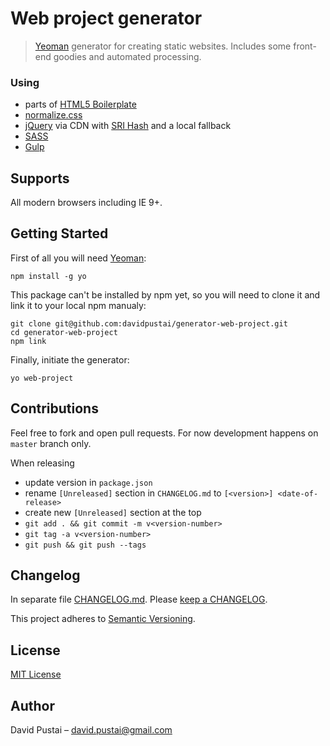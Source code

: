 # Web project generator

> [Yeoman](http://yeoman.io) generator for creating static websites. Includes some front-end goodies and automated processing.


### Using
 * parts of [HTML5 Boilerplate](https://html5boilerplate.com/)
 * [normalize.css](https://necolas.github.io/normalize.css/)
 * [jQuery](https://jquery.com/) via CDN with [SRI Hash](https://developer.mozilla.org/en-US/docs/Web/Security/Subresource_Integrity) and a local fallback
 * [SASS](http://sass-lang.com/)
 * [Gulp](https://gulpjs.com/)


## Supports

All modern browsers including IE 9+.


## Getting Started

First of all you will need [Yeoman](http://yeoman.io):

```
npm install -g yo
```

This package can't be installed by npm yet, so you will need to clone it and link it to your local npm manualy:

```
git clone git@github.com:davidpustai/generator-web-project.git
cd generator-web-project
npm link
```

Finally, initiate the generator:

```
yo web-project
```

## Contributions

Feel free to fork and open pull requests. For now development happens on `master` branch only.

When releasing
* update version in `package.json`
* rename `[Unreleased]` section in `CHANGELOG.md` to `[<version>] <date-of-release>`
* create new `[Unreleased]` section at the top
* `git add . && git commit -m v<version-number>`
* `git tag -a v<version-number>`
* `git push && git push --tags`


## Changelog

In separate file [CHANGELOG.md](CHANGELOG.md). Please [keep a CHANGELOG](http://keepachangelog.com/).

This project adheres to [Semantic Versioning](http://semver.org/).


## License

[MIT License](https://en.wikipedia.org/wiki/MIT_License)


## Author

David Pustai – david.pustai@gmail.com
